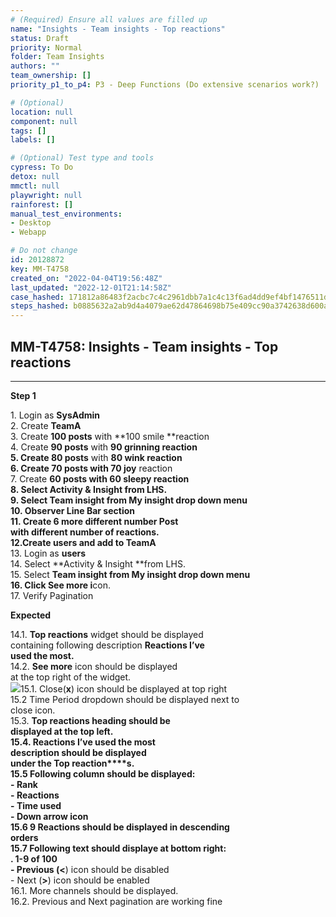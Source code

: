 ```yaml
---
# (Required) Ensure all values are filled up
name: "Insights - Team insights - Top reactions"
status: Draft
priority: Normal
folder: Team Insights
authors: ""
team_ownership: []
priority_p1_to_p4: P3 - Deep Functions (Do extensive scenarios work?)

# (Optional)
location: null
component: null
tags: []
labels: []

# (Optional) Test type and tools
cypress: To Do
detox: null
mmctl: null
playwright: null
rainforest: []
manual_test_environments: 
- Desktop
- Webapp

# Do not change
id: 20128872
key: MM-T4758
created_on: "2022-04-04T19:56:48Z"
last_updated: "2022-12-01T21:14:58Z"
case_hashed: 171812a86483f2acbc7c4c2961dbb7a1c4c13f6ad4dd9ef4bf1476511d8c3ad7d0a2b24322d65c50a36834c1bd622a71
steps_hashed: b0885632a2ab9d4a4079ae62d47864698b75e409cc90a3742638d600af24f32fe0f037ad6dad441f7c5c4afc2b54213d
---
```


<!-- (Auto-generated) Based on frontmatter's "key" and "name" -->

## MM-T4758: Insights - Team insights - Top reactions

---

**Step 1**

1\. Login as **SysAdmin**\
2\. Create **TeamA**\
3\. Create **100 posts** with \*\*100 smile \*\*reaction\
4\. Create **90 posts** with **90 grinning **reaction\
5\. Create** 80 posts** with **80 wink **reaction\
6\. Create **70 posts** with** 70 joy** reaction\
7\. Create **60 posts **with **60 sleepy **reaction\
8\. Select **Activity & Insight** from LHS.\
9\. Select **Team insight** from **My insight** drop down menu\
10\. Observer **Line Bar** section\
11\. Create 6 more different number Post\
with different number of reactions.\
12.Create** users** and add to** TeamA**\
13\. Login as **users**\
14\. Select \*\*Activity & Insight \*\*from LHS.\
15\. Select **Team insight **from **My insight** drop down menu\
16\. Clic**k See more i**con.\
17\. Verify Pagination

**Expected**

14.1. **Top reactions** widget should be displayed\
containing following description **Reactions I’ve\
used the most.**\
14.2. **See more** icon should be displayed\
at the top right of the widget.\
![](https://smartbear-tm4j-prod-us-west-2-attachment-rich-text.s3.us-west-2.amazonaws.com/embedded-f3277290f945470c4add5d21ef3dc7ca7b74388fc7152bfb6b99ae58c66a95a8-1649171661148-1649171661148.png)15.1. Close(**x**) icon should be displayed at top right\
15.2 Time Period dropdown should be displayed next to\
close icon.\
15.3. **Top reactions **heading should be\
displayed at the top left.\
15.4. **Reactions I’ve used the most**\
description should be displayed\
under the **Top reaction\*\*\*\*s**.\
15.5 Following column should be displayed:\
\- **Rank**\
\- **Reactions**\
\- **Time used**\
\- **Down arrow icon**\
15.6 9 Reactions should be displayed in descending\
orders\
15.7 Following text should displaye at bottom right:\
. **1-9 of 100**\
\- Previous (**<**) icon should be disabled\
\- Next (**>**) icon should be enabled\
16.1. More channels should be displayed.\
16.2. Previous and Next pagination are working fine
